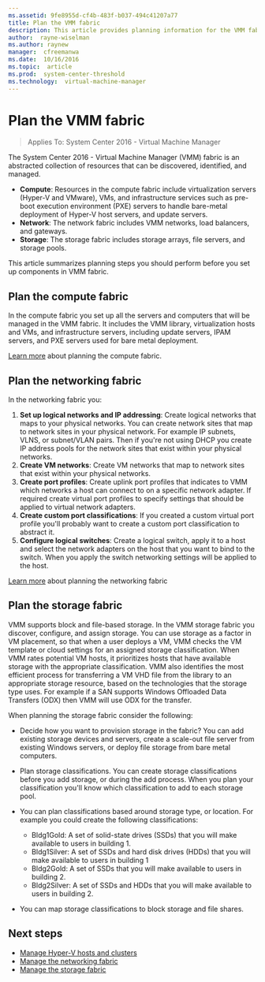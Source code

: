 ```yaml
---
ms.assetid: 9fe8955d-cf4b-483f-b037-494c41207a77
title: Plan the VMM fabric
description: This article provides planning information for the VMM fabric
author:  rayne-wiselman
ms.author: raynew
manager:  cfreemanwa
ms.date:  10/16/2016
ms.topic:  article
ms.prod:  system-center-threshold
ms.technology:  virtual-machine-manager
---
```



# Plan the VMM fabric

>Applies To: System Center 2016 - Virtual Machine Manager

The System Center 2016 - Virtual Machine Manager (VMM) fabric is an abstracted collection of resources that can be discovered, identified, and managed.  

-   **Compute**: Resources in the compute fabric include virtualization servers (Hyper-V and VMware), VMs, and infrastructure services such as  pre-boot execution environment (PXE) servers to handle bare-metal deployment of Hyper-V host servers, and update servers.
-   **Network**: The network fabric includes VMM networks, load balancers, and gateways.
-   **Storage**: The storage fabric includes storage arrays, file servers, and storage pools.


This article summarizes planning steps you should perform before you set up components in VMM fabric.

## Plan the compute fabric

In the compute fabric you set up all the servers and computers that will be managed in the VMM fabric. It includes the VMM library, virtualization hosts and VMs, and infrastructure servers, including update servers, IPAM servers, and PXE servers used for bare metal deployment.

[Learn more](../plan-compute.md) about planning the compute fabric.


## Plan the networking fabric

In the networking fabric you:

1. **Set up logical networks and IP addressing**: Create logical networks that maps to your physical networks. You can create network sites that map to network sites in your physical network. For example IP subnets, VLNS, or subnet/VLAN pairs. Then if you're not using DHCP you create IP address pools for the network sites that exist within your physical networks.
2. **Create VM networks**: Create VM networks that map to network sites that exist within your physical networks.
4. **Create port profiles**: Create uplink port profiles that indicates to VMM which networks a host can connect to on a specific network adapter. If required create virtual port profiles to specify settings that should be applied to virtual network adapters.
5. **Create custom port classifications**: If you created a custom virtual port profile you'll probably want to create a custom port classification to abstract it.
6. **Configure logical switches**: Create a logical switch, apply it to a host and select the network adapters on the host that you want to bind to the switch. When you apply the switch networking settings will be applied to the host.

[Learn more](plan-network.md) about planning the networking fabric

## Plan the storage fabric

VMM supports block and file-based storage. In the VMM storage fabric you discover, configure, and assign storage. You can use storage as a factor in VM placement, so that when a user deploys a VM, VMM checks the VM template or cloud settings for an assigned storage classification. When VMM rates potential VM hosts, it prioritizes hosts that have available storage with the appropriate classification. VMM also identifies the most efficient process for transferring a VM VHD file from the library to an appropriate storage resource, based on the technologies that the storage type uses. For example if a SAN supports Windows Offloaded Data Transfers (ODX) then VMM will use ODX for the transfer.

When planning the storage fabric consider the following:

-   Decide how you  want to provision storage in the fabric? You can add existing storage devices and servers, create a scale-out file server from existing Windows servers, or deploy file storage from bare metal computers.
-   Plan storage classifications. You can create storage classifications before you add storage, or during the add process. When you plan your classification you'll know which classification to add to each storage pool.
-   You can plan classifications based around storage type, or location. For example you could create the following classifications:

    -   Bldg1Gold: A set of solid-state drives (SSDs) that you will make available to users in building 1.
    -   Bldg1Silver: A set of SSDs and hard disk drives (HDDs) that you will make available to users in building 1
    -   Bldg2Gold: A set of SSDs that you will make available to users in building 2.
    -   Bldg2Silver: A set of SSDs and HDDs that you will make available to users in building 2.

-   You can map storage classifications to block storage and file shares.

## Next steps

- [Manage Hyper-V hosts and clusters](../manage/manage-compute-hyper-v-overview.md)
- [Manage the networking fabric](../manage/manage-network-overview.md)
- [Manage the storage fabric](../manage/manage-storage-overview.md)
